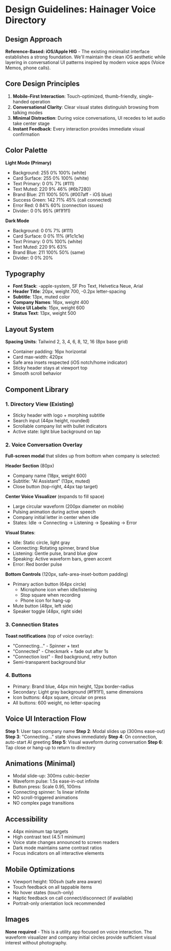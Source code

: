 # Design Guidelines: Hainager Voice Directory

## Design Approach
**Reference-Based: iOS/Apple HIG** - The existing minimalist interface establishes a strong foundation. We'll maintain the clean iOS aesthetic while layering in conversational UI patterns inspired by modern voice apps (Voice Memos, phone calls).

## Core Design Principles
1. **Mobile-First Interaction**: Touch-optimized, thumb-friendly, single-handed operation
2. **Conversational Clarity**: Clear visual states distinguish browsing from talking modes
3. **Minimal Distraction**: During voice conversations, UI recedes to let audio take center stage
4. **Instant Feedback**: Every interaction provides immediate visual confirmation

## Color Palette

**Light Mode (Primary)**
- Background: 255 0% 100% (white)
- Card Surface: 255 0% 100% (white) 
- Text Primary: 0 0% 7% (#111)
- Text Muted: 220 9% 46% (#6b7280)
- Brand Blue: 211 100% 50% (#007aff - iOS blue)
- Success Green: 142 71% 45% (call connected)
- Error Red: 0 84% 60% (connection issues)
- Divider: 0 0% 95% (#f1f1f1)

**Dark Mode**
- Background: 0 0% 7% (#111)
- Card Surface: 0 0% 11% (#1c1c1e)
- Text Primary: 0 0% 100% (white)
- Text Muted: 220 9% 63%
- Brand Blue: 211 100% 50% (same)
- Divider: 0 0% 20%

## Typography
- **Font Stack**: -apple-system, SF Pro Text, Helvetica Neue, Arial
- **Header Title**: 20px, weight 700, -0.2px letter-spacing
- **Subtitle**: 13px, muted color
- **Company Names**: 16px, weight 400
- **Voice UI Labels**: 15px, weight 600
- **Status Text**: 13px, weight 500

## Layout System
**Spacing Units**: Tailwind 2, 3, 4, 6, 8, 12, 16 (8px base grid)
- Container padding: 16px horizontal
- Card max-width: 420px
- Safe area insets respected (iOS notch/home indicator)
- Sticky header stays at viewport top
- Smooth scroll behavior

## Component Library

### 1. Directory View (Existing)
- Sticky header with logo + morphing subtitle
- Search input (44px height, rounded)
- Scrollable company list with bullet indicators
- Active state: light blue background on tap

### 2. Voice Conversation Overlay
**Full-screen modal** that slides up from bottom when company is selected:

**Header Section** (80px)
- Company name (18px, weight 600)
- Subtitle: "AI Assistant" (13px, muted)
- Close button (top-right, 44px tap target)

**Center Voice Visualizer** (expands to fill space)
- Large circular waveform (200px diameter on mobile)
- Pulsing animation during active speech
- Company initial letter in center when idle
- States: Idle → Connecting → Listening → Speaking → Error

**Visual States**:
- Idle: Static circle, light gray
- Connecting: Rotating spinner, brand blue
- Listening: Gentle pulse, brand blue glow
- Speaking: Active waveform bars, green accent
- Error: Red border pulse

**Bottom Controls** (120px, safe-area-inset-bottom padding)
- Primary action button (64px circle)
  - Microphone icon when idle/listening
  - Stop square when recording
  - Phone icon for hang-up
- Mute button (48px, left side)
- Speaker toggle (48px, right side)

### 3. Connection States
**Toast notifications** (top of voice overlay):
- "Connecting..." - Spinner + text
- "Connected" - Checkmark + fade out after 1s
- "Connection lost" - Red background, retry button
- Semi-transparent background blur

### 4. Buttons
- Primary: Brand blue, 44px min height, 12px border-radius
- Secondary: Light gray background (#f1f1f1), same dimensions
- Icon buttons: 44px square, circular on press
- All buttons: 600 weight, no letter-spacing

## Voice UI Interaction Flow

**Step 1**: User taps company name
**Step 2**: Modal slides up (300ms ease-out)
**Step 3**: "Connecting..." state shows immediately
**Step 4**: On connection, auto-start AI greeting
**Step 5**: Visual waveform during conversation
**Step 6**: Tap close or hang-up to return to directory

## Animations (Minimal)
- Modal slide-up: 300ms cubic-bezier
- Waveform pulse: 1.5s ease-in-out infinite
- Button press: Scale 0.95, 100ms
- Connecting spinner: 1s linear infinite
- NO scroll-triggered animations
- NO complex page transitions

## Accessibility
- 44px minimum tap targets
- High contrast text (4.5:1 minimum)
- Voice state changes announced to screen readers
- Dark mode maintains same contrast ratios
- Focus indicators on all interactive elements

## Mobile Optimizations
- Viewport height: 100svh (safe area aware)
- Touch feedback on all tappable items
- No hover states (touch-only)
- Haptic feedback on call connect/disconnect (if available)
- Portrait-only orientation lock recommended

## Images
**None required** - This is a utility app focused on voice interaction. The waveform visualizer and company initial circles provide sufficient visual interest without photography.